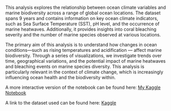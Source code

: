 This analysis explores the relationship between ocean climate variables and marine biodiversity across a range of global ocean locations. The dataset spans 9 years and contains information on key ocean climate indicators, such as Sea Surface Temperature (SST), pH level, and the occurrence of marine heatwaves. Additionally, it provides insights into coral bleaching severity and the number of marine species observed at various locations.

The primary aim of this analysis is to understand how changes in ocean conditions—such as rising temperatures and acidification — affect marine biodiversity. Through a series of visualizations, we investigate trends over time, geographical variations, and the potential impact of marine heatwaves and bleaching events on marine species diversity. This analysis is particularly relevant in the context of climate change, which is increasingly influencing ocean health and the biodiversity within.

A more interactive version of the notebook can be found here: [My Kaggle Notebook](https://www.kaggle.com/code/tsayed91/data-analysis-ocean-climate-marine-life#Data-Visualisation)

A link to the dataset used can be found here: [Kaggle](https://www.kaggle.com/datasets/atharvasoundankar/shifting-seas-ocean-climate-and-marine-life-dataset)
